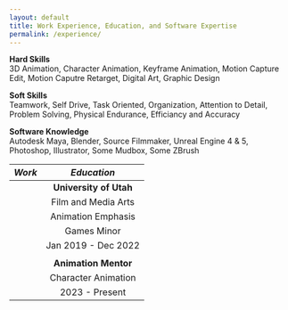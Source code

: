```yaml
---
layout: default
title: Work Experience, Education, and Software Expertise
permalink: /experience/
---
```


**Hard Skills**  
3D Animation, Character Animation, Keyframe Animation, Motion Capture Edit, Motion Caputre Retarget, Digital Art,      Graphic Design  


**Soft Skills**  
Teamwork, Self Drive, Task Oriented, Organization, Attention to Detail, Problem Solving, Physical Endurance,           Efficiancy and Accuracy 


**Software Knowledge**  
Autodesk Maya, Blender, Source Filmmaker, Unreal Engine 4 & 5, Photoshop, Illustrator, Some Mudbox, Some ZBrush 

  | **_Work_**  |  **_Education_**  |
  |  :---:  |  :---:  |
  |        |  **University of Utah**  |
  |        |  Film and Media Arts |
  |        |  Animation Emphasis  |
  |        |  Games Minor  |
  |        |  Jan 2019 - Dec 2022  |
  |        |        |
  |        |  **Animation Mentor**  |
  |        |  Character Animation  |
  |        |  2023 - Present  |
